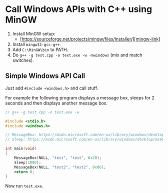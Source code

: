 # Call Windows APIs with C++ using MinGW

1. Install MinGW setup:
    - [https://sourceforge.net/projects/mingw/files/Installer/][mingw-link]
2. Install `mingw32-gcc-g++`.
3. Add `C:\MinGW\bin` to PATH.
4. Do `g++ -g test.cpp -o text.exe -w -mwindows` (mix and match switches).

## Simple Windows API Call
Just add `#include <windows.h>` and call stuff.

For example the following program displays a message box, sleeps for 2 seconds and then displays another message box.

``` cpp
// g++ -g test.cpp -o test.exe -w

#include <stdio.h>
#include <windows.h>

// MessageBox: https://msdn.microsoft.com/en-us/library/windows/desktop/ms645505(v=vs.85).aspx
// Sleep: https://msdn.microsoft.com/en-us/library/windows/desktop/ms686298(v=vs.85).aspx

int main(void)
{
    MessageBox(NULL, "test", "test", 0x20);
    Sleep(2000);
    MessageBox(NULL, "test2", "test2", 0x06);
    return 0;
}
```

Now run `test.exe`.


<!-- Links -->

[mingw-link]: https://sourceforge.net/projects/mingw/files/Installer/
